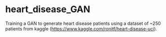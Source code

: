 # heart_disease_GAN
Training a GAN to generate heart disease patients using a dataset of ~250 patients from kaggle (https://www.kaggle.com/ronitf/heart-disease-uci).
